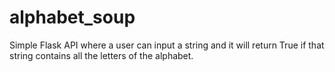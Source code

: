 # alphabet_soup
Simple Flask API where a user can input a string and it will return True if that string contains all the letters of the alphabet.
